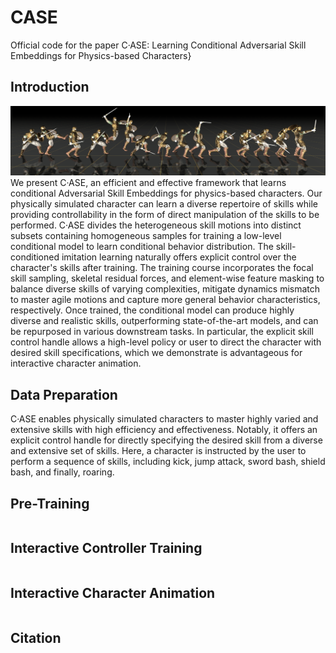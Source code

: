# CASE

Official code for the paper C·ASE: Learning Conditional Adversarial Skill Embeddings for Physics-based Characters}

## Introduction

[//]: # (![teasar]&#40;./assets/fig_teaser.png&#41;)

![fig_teasar.png](assets%2Ffig_teasar.png)
We present C·ASE, an efficient and effective framework that learns conditional Adversarial Skill Embeddings for physics-based characters. Our physically simulated character can learn a diverse repertoire of skills while providing controllability in the form of direct manipulation of the skills to be performed. C·ASE divides the heterogeneous skill motions into distinct subsets containing homogeneous samples for training a low-level conditional model to learn conditional behavior distribution. The skill-conditioned imitation learning naturally offers explicit control over the character's skills after training. The training course incorporates the focal skill sampling, skeletal residual forces, and element-wise feature masking to balance diverse skills of varying complexities, mitigate dynamics mismatch to master agile motions and capture more general behavior characteristics, respectively. Once trained, the conditional model can produce highly diverse and realistic skills, outperforming state-of-the-art models, and can be repurposed in various downstream tasks. In particular, the explicit skill control handle allows a high-level policy or user to direct the character with desired skill specifications, which we demonstrate is advantageous for interactive character animation.

## Data Preparation

C·ASE enables physically simulated characters to master highly varied and extensive skills with high efficiency and effectiveness. Notably, it offers an explicit control handle for directly specifying the desired skill from a diverse and extensive set of skills. Here, a character is instructed by the user to perform a sequence of skills, including kick, jump attack, sword bash, shield bash, and finally, roaring.

## Pre-Training
```angular2html

```

## Interactive Controller Training
```
```

## Interactive Character Animation
```
```


## Citation

